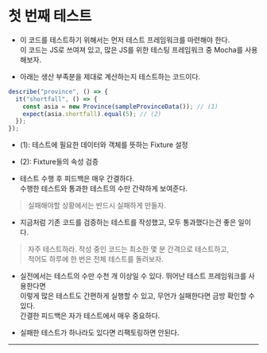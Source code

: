 # 첫 번째 테스트

- 이 코드를 테스트하기 위해서는 먼저 테스트 프레임워크를 마련해야 한다.  
  이 코드는 JS로 쓰여져 있고, 많은 JS를 위한 테스팅 프레임워크 중 Mocha를 사용해보자.

- 아래는 생산 부족분을 제대로 계산하는지 테스트하는 코드이다.

```js
describe("province", () => {
  it("shortfall", () => {
    const asia = new Province(sampleProvinceData()); // (1)
    expect(asia.shortfall).equal(5); // (2)
  });
});
```

- (1): 테스트에 필요한 데이터와 객체를 뜻하는 Fixture 설정
- (2): Fixture들의 속성 검증

- 테스트 수행 후 피드백은 매우 간결하다.  
  수행한 테스트와 통과한 테스트의 수만 간략하게 보여준다.

> 실패해야할 상황에서는 반드시 실패하게 만들자.

- 지금처럼 기존 코드를 검증하는 테스트를 작성했고, 모두 통과했다는건 좋은 일이다.

> 자주 테스트하라. 작성 중인 코드는 최소한 몇 분 간격으로 테스트하고,  
> 적어도 하루에 한 번은 전체 테스트를 돌려보자.

- 실전에서는 테스트의 수만 수천 개 이상일 수 있다. 뛰어난 테스트 프레임워크를 사용한다면  
  이렇게 많은 테스트도 간편하게 실행할 수 있고, 무언가 실패한다면 금방 확인할 수 있다.  
  간결한 피드백은 자가 테스트에서 매우 중요하다.

- 실패한 테스트가 하나라도 있다면 리팩토링하면 안된다.

<hr/>
